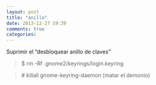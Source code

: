 ```yaml
---
layout: post
title: "anillo"
date: 2013-12-27 19:39
comments: true
categories: 
---
```

Suprimir el “desbloquear anillo de claves”

>$ rm -Rf .gnome2/keyrings/login.keyring

>\# killall gnome-keyring-daemon  (matar el demonio)


